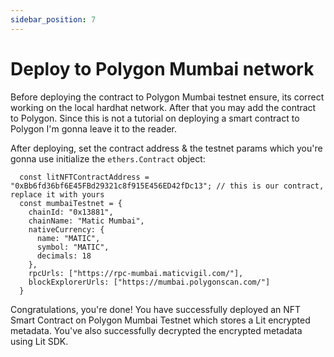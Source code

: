 ```yaml
---
sidebar_position: 7
---
```


# Deploy to Polygon Mumbai network

Before deploying the contract to Polygon Mumbai testnet ensure, its correct working on the local hardhat network. After that you may add the contract to Polygon. Since this is not a tutorial on deploying a smart contract to Polygon I'm gonna leave it to the reader.

After deploying, set the contract address & the testnet params which you're gonna use initialize the `ethers.Contract` object:
```
  const litNFTContractAddress = "0xBb6fd36bf6E45FBd29321c8f915E456ED42fDc13"; // this is our contract, replace it with yours
  const mumbaiTestnet = {
    chainId: "0x13881",
    chainName: "Matic Mumbai",
    nativeCurrency: {
      name: "MATIC",
      symbol: "MATIC",
      decimals: 18
    },
    rpcUrls: ["https://rpc-mumbai.maticvigil.com/"],
    blockExplorerUrls: ["https://mumbai.polygonscan.com/"]
  }
```

Congratulations, you're done! You have successfully deployed an NFT Smart Contract on Polygon Mumbai Testnet which stores a Lit encrypted metadata. You've also successfully decrypted the encrypted metadata using Lit SDK.